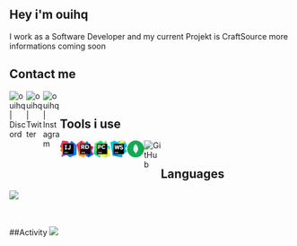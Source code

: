 ## Hey i'm ouihq
I work as a Software Developer and my current Projekt is CraftSource more informations coming soon
<br />



## Contact me
[<img align="left" alt="ouihq | Discord" width="30px" src="https://seeklogo.com/images/D/discord-color-logo-E5E6DFEF80-seeklogo.com.png" />](https://aurelis.xyz/discord)
[<img align="left" alt="ouihq | Twitter" width="30px" src="https://upload.wikimedia.org/wikipedia/de/9/9f/Twitter_bird_logo_2012.svg" />](https://twitter.com/ouihq1)
[<img align="left" alt="ouihq | Instagram" width="30px" src="https://upload.wikimedia.org/wikipedia/commons/thumb/e/e7/Instagram_logo_2016.svg/2000px-Instagram_logo_2016.svg.png" />](https://www.youtube.com/watch?v=dQw4w9WgXcQ)

<br />

## Tools i use
<img align="left" alt="InteliJ" width="30px" src="https://github.com/ouihq/ouihq/blob/main/icons/intelij.png" />
<img align="left" alt="Rider" width="30px" src="https://github.com/ouihq/ouihq/blob/main/icons/rider.png" />
<img align="left" alt="PyCharm" width="30px" src="https://github.com/ouihq/ouihq/blob/main/icons/pycharm.png" />
<img align="left" alt="WebStorm" width="30px" src="https://github.com/ouihq/ouihq/blob/main/icons/webstorm.png" />
<img align="left" alt="MongoDB" width="30px" src="https://github.com/ouihq/ouihq/blob/main/icons/mongodb.png" />
<img align="left" alt="GitHub" width="30px" src="https://ilkerkaran.com/img/github-light.png" />

<br />

## Languages
<a href="https://wakatime.com"><img src="https://wakatime.com/share/@c737f859-c889-4bfd-a2c7-145751dc7d94/fcc0b428-30ec-4e16-9145-28bb53373b9e.svg" /></a>

<br />

##Activity
<a href="https://wakatime.com"><img src="https://wakatime.com/share/@c737f859-c889-4bfd-a2c7-145751dc7d94/c3c4e5ea-94a1-439c-831d-0b6e0d0c5777.svg" /></a>
